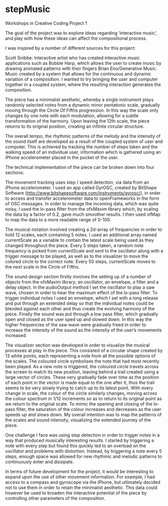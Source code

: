 # stepMusic
Workshops in Creative Coding Project 1

The goal of the project was to explore ideas regarding ‘interactive music’, and play with how these ideas can affect the compositional process.

I was inspired by a number of different sources for this project:

Scott Snibbe: Interactive artist who has created interactive music applications such as Bubble Harp, which allows the user to create music by drawing animated patterns with their fingers
Brian Eno/Generative Music: Music created by a system that allows for the continuous and dynamic variation of a composition. I wanted to try bringing the user and computer together in a coupled system, where the resulting  interaction generates the composition.

The piece has a minimalist aesthetic, whereby a single instrument plays randomly selected notes from a dynamic minor pentatonic scale, gradually moving through the Circle Of Fifths progression. In this way the scale only changes by one note with each modulation, allowing for a subtle transformation of the harmony. Upon leaving the 12th scale, the piece returns to its original position, creating an infinite circular structure.

The overall tempo, the rhythmic patterns of the melody and the intensity of the sound itself are developed as a result of the coupled system of user and computer. This is achieved by tracking the number of steps taken and the walking speed of an individual user, information which is gathered using an iPhone accelerometer placed in the pocket of the user.

The technical implementation of the piece can be broken down into four sections:

The movement tracking uses step / speed detection, via data from an iPhone accelerometer. I used an app called GyrOSC, created by BitShape Software (http://www.bitshapesoftware.com/instruments/gyrosc/), in order to access and transfer accelerometer data to openFrameworks in the form of OSC messages. In order to manage the incoming data, which was quite noisy, I used the lo-pass filter from the ofxMaxim library which, by scaling the data by a factor of 0.2, gave much smoother results. I then used ofMap to map the data to a more readable range of 0-100.

The musical notation involved creating a 2d-array of frequencies in order to hold 12 scales, each containing 5 notes. I used an additional array named currentScale as a variable to contain the latest scale being used as they changed throughout the piece. Every 5 steps taken, a random note frequency is picked from currentScale and sent to the oscillator along with a trigger message to be played, as well as to the visualizer to move the colored circle to the correct note. Every 50 steps, currentScale moves to the next scale in the Circle of Fifths.

The sound design section firstly involves the setting up of a number of objects from the ofxMaxim library; an oscillator, an envelope, a filter and a delay object. In the audioOutput method I set the oscillator to play a saw wave, chosen in order to hear the maximum effect of the lo-pass filter. To trigger individual notes I used an envelope, which I set with a long release and put through an extended delay so that the individual notes could be blended against each other and thus create the evolving harmony of the piece. Finally the sound was put through a low pass filter, which gradually open and closed as the user sped up and slowed down. In this way the higher frequencies of the saw wave were gradually freed in order to increase the intensity of the sound as the intensity of the user’s movements increased.

The visualizer section was developed in order to visualize the musical processes at play in the piece. This consisted of a circular shape created by 13 white points, each representing a note from all the possible options of the scales. The coloured circle symbolises the note that had most recently been played. As a new note is triggered, the coloured circle travels across the screen to match its new position, leaving behind a trail created using a large vector of circles. These very gradually fade over time as the position of each point in the vector is made equal to the one after it, thus the trail seems to be very slowly trying to catch up to its latest point. With every change in scale, the colour of the circle similarly changes, moving across the colour spectrum in 1/12 increments so as to return to its original point as we return to the original scale. To mimic the opening and closing of the lo-pass filter, the saturation of the colour increases and decreases as the user speeds up and slows down. My overall intention was to map the patterns of the scales and sound intensity, visualizing the extended journey of the piece.

One challenge I face was using step detection in order to trigger notes in a way that produced musically interesting results. I started by triggering a note with every step but found this quickly led to an overload on the oscillator and problems with distortion. Instead, by triggering a note every 5 steps, enough space was allowed for new rhythmic and melodic patterns to continuously enter and dissipate.

In terms of future development for the project, it would be interesting to expand upon the use of other movement information. For example, I had access to a compass and gyroscope via the iPhone, but ultimately decided not to use them in order to retain the minimalist aesthetic. This data could however be used to broaden the interactive potential of the piece by controlling other parameters of the composition.


